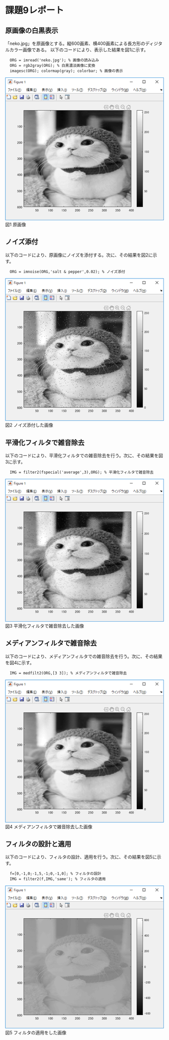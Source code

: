 # 課題9レポート
## 原画像の白黒表示
「neko.jpg」を原画像とする。縦600画素、横400画素による長方形のディジタルカラー画像である。 以下のコードにより、表示した結果を図1に示す。

```
  ORG = imread('neko.jpg'); % 画像の読み込み 
  ORG = rgb2gray(ORG); % 白黒濃淡画像に変換  
  imagesc(ORG); colormap(gray); colorbar; % 画像の表示 
```

![原画像](https://github.com/rokey1023/lecture_image_processing/blob/master/result/kadai9/k9_1.png)  
図1 原画像

## ノイズ添付
以下のコードにより、原画像にノイズを添付する。次に、その結果を図2に示す。

```
  ORG = imnoise(ORG,'salt & pepper',0.02); % ノイズ添付  
```

![ノイズ添付した画像](https://github.com/rokey1023/lecture_image_processing/blob/master/result/kadai9/k9_2.png)  
図2 ノイズ添付した画像

## 平滑化フィルタで雑音除去
以下のコードにより、平滑化フィルタでの雑音除去を行う。次に、その結果を図3に示す。

```
  IMG = filter2(fspecial('average',3),ORG); % 平滑化フィルタで雑音除去  
```

![平滑化フィルタで雑音除去した画像](https://github.com/rokey1023/lecture_image_processing/blob/master/result/kadai9/k9_3.png)  
図3 平滑化フィルタで雑音除去した画像

## メディアンフィルタで雑音除去
以下のコードにより、メディアンフィルタでの雑音除去を行う。次に、その結果を図4に示す。

```
  IMG = medfilt2(ORG,[3 3]); % メディアンフィルタで雑音除去 
```

![メディアンフィルタで雑音除去した画像](https://github.com/rokey1023/lecture_image_processing/blob/master/result/kadai9/k9_4.png)  
図4 メディアンフィルタで雑音除去した画像

## フィルタの設計と適用
以下のコードにより、フィルタの設計、適用を行う。次に、その結果を図5に示す。

```
  f=[0,-1,0;-1,5,-1;0,-1,0]; % フィルタの設計  
  IMG = filter2(f,IMG,'same'); % フィルタの適用  
```

![フィルタの適用をした画像](https://github.com/rokey1023/lecture_image_processing/blob/master/result/kadai9/k9_5.png)  
図5 フィルタの適用をした画像
